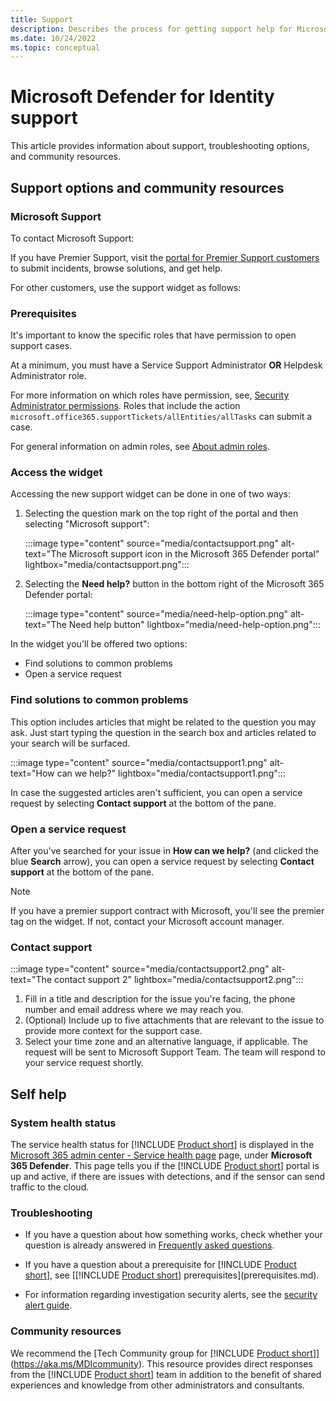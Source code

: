 ```yaml
---
title: Support
description: Describes the process for getting support help for Microsoft Defender for Identity.
ms.date: 10/24/2022
ms.topic: conceptual
---
```


# Microsoft Defender for Identity support

This article provides information about support, troubleshooting options, and community resources.

## Support options and community resources

### Microsoft Support

To contact Microsoft Support:

If you have Premier Support, visit the [portal for Premier Support customers](https://premier.microsoft.com/) to submit incidents, browse solutions, and get help.

For other customers, use the support widget as follows:

### Prerequisites

It's important to know the specific roles that have permission to open support cases.

At a minimum, you must have a Service Support Administrator **OR** Helpdesk Administrator role.

For more information on which roles have permission, see, [Security Administrator permissions](/azure/active-directory/roles/permissions-reference#security-administrator). Roles that include the action `microsoft.office365.supportTickets/allEntities/allTasks` can submit a case.

For general information on admin roles, see [About admin roles](/microsoft-365/admin/add-users/about-admin-roles?view=o365-worldwide&preserve-view=true).

### Access the widget

Accessing the new support widget can be done in one of two ways:

1. Selecting the question mark on the top right of the portal and then selecting "Microsoft support":

   :::image type="content" source="media/contactsupport.png" alt-text="The Microsoft support icon in the Microsoft 365 Defender portal" lightbox="media/contactsupport.png":::

2. Selecting the **Need help?** button in the bottom right of the Microsoft 365 Defender portal:

   :::image type="content" source="media/need-help-option.png" alt-text="The Need help button" lightbox="media/need-help-option.png":::

In the widget you'll be offered two options:

- Find solutions to common problems
- Open a service request

### Find solutions to common problems

This option includes articles that might be related to the question you may ask. Just start typing the question in the search box and articles related to your search will be surfaced.

:::image type="content" source="media/contactsupport1.png" alt-text="How can we help?" lightbox="media/contactsupport1.png":::

In case the suggested articles aren't sufficient, you can open a service request by selecting **Contact support** at the bottom of the pane.

### Open a service request

After you've searched for your issue in **How can we help?** (and clicked the blue **Search** arrow), you can open a service request by selecting **Contact support** at the bottom of the pane.

> [!NOTE]
> If you have a premier support contract with Microsoft, you'll see the premier tag on the widget. If not, contact your Microsoft account manager.

### Contact support

:::image type="content" source="media/contactsupport2.png" alt-text="The contact support 2" lightbox="media/contactsupport2.png"::: </br>

1. Fill in a title and description for the issue you're facing, the phone number and email address where we may reach you.
2. (Optional) Include up to five attachments that are relevant to the issue to provide more context for the support case.
3. Select your time zone and an alternative language, if applicable. The request will be sent to Microsoft Support Team. The team will respond to your service request shortly.

## Self help

### System health status

The service health status for [!INCLUDE [Product short](includes/product-short.md)] is displayed in the [Microsoft 365 admin center - Service health page](https://aka.ms/mdi/health) page, under **Microsoft 365 Defender**. This page tells you if the [!INCLUDE [Product short](includes/product-short.md)] portal is up and active, if there are issues with detections, and if the sensor can send traffic to the cloud.

### Troubleshooting

- If you have a question about how something works, check whether your question is already answered in [Frequently asked questions](technical-faq.yml).

- If you have a question about a prerequisite for [!INCLUDE [Product short](includes/product-short.md)], see [[!INCLUDE [Product short](includes/product-short.md)] prerequisites](prerequisites.md).

- For information regarding investigation security alerts, see the [security alert guide](/defender-for-identity/alerts-overview).

### Community resources

We recommend the [Tech Community group for [!INCLUDE [Product short](includes/product-short.md)]](<https://aka.ms/MDIcommunity>). This resource provides direct responses from the [!INCLUDE [Product short](includes/product-short.md)] team in addition to the benefit of shared experiences and knowledge from other administrators and consultants.
